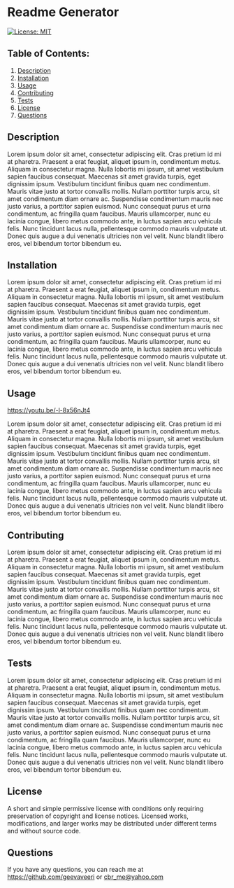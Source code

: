# Readme Generator
  [![License: MIT](https://img.shields.io/badge/License-MIT-yellow.svg)](https://opensource.org/licenses/MIT)
  ## Table of Contents:
  1. [Description](#description) 
  2. [Installation](#Installation)
  3. [Usage](#Usage)  
  4. [Contributing](#Contributing)
  5. [Tests](#Tests)
  6. [License](#License)
  7. [Questions](#Questions)


## Description
Lorem ipsum dolor sit amet, consectetur adipiscing elit. Cras pretium id mi at pharetra. Praesent a erat feugiat, aliquet ipsum in, condimentum metus. Aliquam in consectetur magna. Nulla lobortis mi ipsum, sit amet vestibulum sapien faucibus consequat. Maecenas sit amet gravida turpis, eget dignissim ipsum. Vestibulum tincidunt finibus quam nec condimentum. Mauris vitae justo at tortor convallis mollis. Nullam porttitor turpis arcu, sit amet condimentum diam ornare ac. Suspendisse condimentum mauris nec justo varius, a porttitor sapien euismod. Nunc consequat purus et urna condimentum, ac fringilla quam faucibus. Mauris ullamcorper, nunc eu lacinia congue, libero metus commodo ante, in luctus sapien arcu vehicula felis. Nunc tincidunt lacus nulla, pellentesque commodo mauris vulputate ut. Donec quis augue a dui venenatis ultricies non vel velit. Nunc blandit libero eros, vel bibendum tortor bibendum eu. 

## Installation
Lorem ipsum dolor sit amet, consectetur adipiscing elit. Cras pretium id mi at pharetra. Praesent a erat feugiat, aliquet ipsum in, condimentum metus. Aliquam in consectetur magna. Nulla lobortis mi ipsum, sit amet vestibulum sapien faucibus consequat. Maecenas sit amet gravida turpis, eget dignissim ipsum. Vestibulum tincidunt finibus quam nec condimentum. Mauris vitae justo at tortor convallis mollis. Nullam porttitor turpis arcu, sit amet condimentum diam ornare ac. Suspendisse condimentum mauris nec justo varius, a porttitor sapien euismod. Nunc consequat purus et urna condimentum, ac fringilla quam faucibus. Mauris ullamcorper, nunc eu lacinia congue, libero metus commodo ante, in luctus sapien arcu vehicula felis. Nunc tincidunt lacus nulla, pellentesque commodo mauris vulputate ut. Donec quis augue a dui venenatis ultricies non vel velit. Nunc blandit libero eros, vel bibendum tortor bibendum eu.

## Usage
https://youtu.be/-l-8x56nJt4

Lorem ipsum dolor sit amet, consectetur adipiscing elit. Cras pretium id mi at pharetra. Praesent a erat feugiat, aliquet ipsum in, condimentum metus. Aliquam in consectetur magna. Nulla lobortis mi ipsum, sit amet vestibulum sapien faucibus consequat. Maecenas sit amet gravida turpis, eget dignissim ipsum. Vestibulum tincidunt finibus quam nec condimentum. Mauris vitae justo at tortor convallis mollis. Nullam porttitor turpis arcu, sit amet condimentum diam ornare ac. Suspendisse condimentum mauris nec justo varius, a porttitor sapien euismod. Nunc consequat purus et urna condimentum, ac fringilla quam faucibus. Mauris ullamcorper, nunc eu lacinia congue, libero metus commodo ante, in luctus sapien arcu vehicula felis. Nunc tincidunt lacus nulla, pellentesque commodo mauris vulputate ut. Donec quis augue a dui venenatis ultricies non vel velit. Nunc blandit libero eros, vel bibendum tortor bibendum eu.

## Contributing
Lorem ipsum dolor sit amet, consectetur adipiscing elit. Cras pretium id mi at pharetra. Praesent a erat feugiat, aliquet ipsum in, condimentum metus. Aliquam in consectetur magna. Nulla lobortis mi ipsum, sit amet vestibulum sapien faucibus consequat. Maecenas sit amet gravida turpis, eget dignissim ipsum. Vestibulum tincidunt finibus quam nec condimentum. Mauris vitae justo at tortor convallis mollis. Nullam porttitor turpis arcu, sit amet condimentum diam ornare ac. Suspendisse condimentum mauris nec justo varius, a porttitor sapien euismod. Nunc consequat purus et urna condimentum, ac fringilla quam faucibus. Mauris ullamcorper, nunc eu lacinia congue, libero metus commodo ante, in luctus sapien arcu vehicula felis. Nunc tincidunt lacus nulla, pellentesque commodo mauris vulputate ut. Donec quis augue a dui venenatis ultricies non vel velit. Nunc blandit libero eros, vel bibendum tortor bibendum eu.

## Tests
Lorem ipsum dolor sit amet, consectetur adipiscing elit. Cras pretium id mi at pharetra. Praesent a erat feugiat, aliquet ipsum in, condimentum metus. Aliquam in consectetur magna. Nulla lobortis mi ipsum, sit amet vestibulum sapien faucibus consequat. Maecenas sit amet gravida turpis, eget dignissim ipsum. Vestibulum tincidunt finibus quam nec condimentum. Mauris vitae justo at tortor convallis mollis. Nullam porttitor turpis arcu, sit amet condimentum diam ornare ac. Suspendisse condimentum mauris nec justo varius, a porttitor sapien euismod. Nunc consequat purus et urna condimentum, ac fringilla quam faucibus. Mauris ullamcorper, nunc eu lacinia congue, libero metus commodo ante, in luctus sapien arcu vehicula felis. Nunc tincidunt lacus nulla, pellentesque commodo mauris vulputate ut. Donec quis augue a dui venenatis ultricies non vel velit. Nunc blandit libero eros, vel bibendum tortor bibendum eu.

## License
A short and simple permissive license with conditions only requiring preservation of copyright and license notices. Licensed works, modifications, and larger works may be distributed under different terms and without source code.

## Questions
If you have any questions, you can reach me at https://github.com/geevaveeri or cbr_me@yahoo.com
